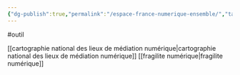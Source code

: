 ```yaml
---
{"dg-publish":true,"permalink":"/espace-france-numerique-ensemble/","tags":["gardenEntry"]}
---
```



#outil 

[[cartographie national des lieux de médiation numérique\|cartographie national des lieux de médiation numérique]]
[[fragilite numérique\|fragilite numérique]]
